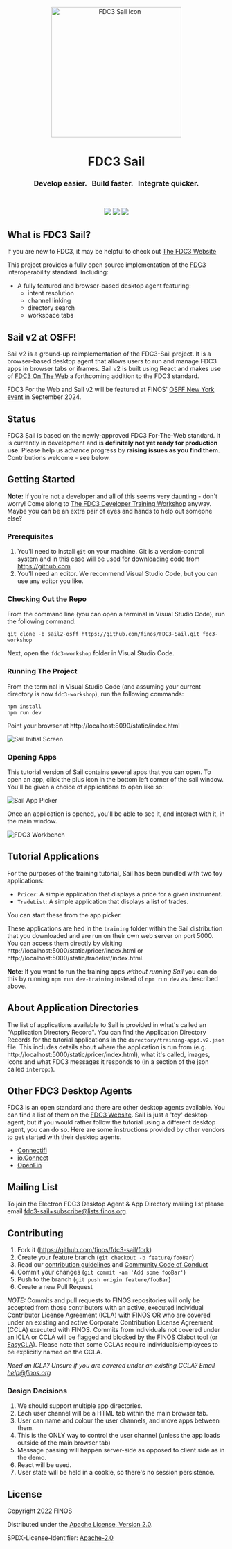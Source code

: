 <p align="center">
    <img height="300" src="./images/logo_bg_white_2x.png" alt="FDC3 Sail Icon">
</p>

<h1 align="center">FDC3 Sail</h3>

<h3 align="center">Develop easier. &nbsp; Build faster. &nbsp; Integrate quicker.</h3>

<br />

<p align="center">
    <a href="https://finosfoundation.atlassian.net/wiki/display/FINOS/Incubating"><img src="https://cdn.jsdelivr.net/gh/finos/contrib-toolbox@master/images/badge-incubating.svg"></a>
    <a href="https://bestpractices.coreinfrastructure.org/projects/6303"><img src="https://bestpractices.coreinfrastructure.org/projects/6303/badge"></a>
    <a href="https://github.com/finos/fdc3-sail/blob/main/LICENSE"><img src="https://img.shields.io/github/license/finos/fdc3-sail"></a>
</p>

## What is FDC3 Sail?

If you are new to FDC3, it may be helpful to check out [The FDC3 Website](https://fdc3.finos.org)

This project provides a fully open source implementation of the [FDC3](https://fdc3.finos.com) interoperability standard. Including:

- A fully featured and browser-based desktop agent featuring:
  - intent resolution
  - channel linking
  - directory search
  - workspace tabs

## Sail v2 at OSFF!

Sail v2 is a ground-up reimplementation of the FDC3-Sail project. It is a browser-based desktop agent that allows users to run and manage FDC3 apps in browser tabs or iframes. Sail v2 is built using React and makes use of [FDC3 On The Web](https://github.com/finos/FDC3/issues?q=is%3Aissue+is%3Aopen+label%3A%22FDC3+for+Web+Browsers%22) a forthcoming addition to the FDC3 standard.

FDC3 For the Web and Sail v2 will be featured at FINOS' [OSFF New York event](https://osffny2024.sched.com) in September 2024.

## Status

FDC3 Sail is based on the newly-approved FDC3 For-The-Web standard. It is currently in development and is **definitely not yet ready for production use**. Please help us advance progress by **raising issues as you find them**. Contributions welcome - see below.

## Getting Started

**Note:** If you're not a developer and all of this seems very daunting - don't worry! Come along to [The FDC3 Developer Training Workshop](https://osffny2024.sched.com/event/1k1nV/fdc3-developer-training-workshop-pre-registration-required-rob-moffat-finos) anyway. Maybe you can be an extra pair of eyes and hands to help out someone else?

### Prerequisites

1.  You'll need to install `git` on your machine. Git is a version-control system and in this case will be used for downloading code from https://github.com
2.  You'll need an editor. We recommend Visual Studio Code, but you can use any editor you like.

### Checking Out the Repo

From the command line (you can open a terminal in Visual Studio Code), run the following command:

```
git clone -b sail2-osff https://github.com/finos/FDC3-Sail.git fdc3-workshop
```

Next, open the `fdc3-workshop` folder in Visual Studio Code.

### Running The Project

From the terminal in Visual Studio Code (and assuming your current directory is now `fdc3-workshop`), run the following commands:

```
npm install
npm run dev
```

Point your browser at http://localhost:8090/static/index.html

![Sail Initial Screen](images/blank-screen.png)

### Opening Apps

This tutorial version of Sail contains several apps that you can open. To open an app, click the plus icon in the bottom left corner of the sail window. You'll be given a choice of applications to open like so:

![Sail App Picker](images/open-app.png)

Once an application is opened, you'll be able to see it, and interact with it, in the main window.

![FDC3 Workbench](images/workbench.png)

## Tutorial Applications

For the purposes of the training tutorial, Sail has been bundled with two toy applications:

- `Pricer`: A simple application that displays a price for a given instrument.
- `TradeList`: A simple application that displays a list of trades.

You can start these from the app picker.

These applications are hed in the `training` folder within the Sail distribution that you downloaded and are run on their own web server on port 5000. You can access them directly by visiting http://localhost:5000/static/pricer/index.html or http://localhost:5000/static/tradelist/index.html.

**Note**: If you want to run the training apps _without running Sail_ you can do this by running `npm run dev-training` instead of `npm run dev` as described above.

## About Application Directories

The list of applications available to Sail is provided in what's called an "Application Directory Record". You can find the Application Directory Records for the tutorial applications in the `directory/training-appd.v2.json` file. This includes details about where the application is run from (e.g. http://localhost:5000/static/pricer/index.html), what it's called, images, icons and what FDC3 messages it responds to (in a section of the json called `interop:`).

## Other FDC3 Desktop Agents

FDC3 is an open standard and there are other desktop agents available. You can find a list of them on the [FDC3 Website](https://fdc3.finos.org). Sail is just a 'toy' desktop agent, but if you would rather follow the tutorial using a different desktop agent, you can do so. Here are some instructions provided by other vendors to get started with their desktop agents.

- [Connectifi](training/instructions/Connectifi.md)
- [io.Connect](training/instructions/Io.Connect.md)
- [OpenFin](training/instructions/OpenFin.md)

## Mailing List

To join the Electron FDC3 Desktop Agent & App Directory mailing list please email [fdc3-sail+subscribe@lists.finos.org](mailto:fdc3-sail+subscribe@lists.finos.org).

## Contributing

1. Fork it (<https://github.com/finos/fdc3-sail/fork>)
2. Create your feature branch (`git checkout -b feature/fooBar`)
3. Read our [contribution guidelines](.github/CONTRIBUTING.md) and [Community Code of Conduct](https://www.finos.org/code-of-conduct)
4. Commit your changes (`git commit -am 'Add some fooBar'`)
5. Push to the branch (`git push origin feature/fooBar`)
6. Create a new Pull Request

_NOTE:_ Commits and pull requests to FINOS repositories will only be accepted from those contributors with an active, executed Individual Contributor License Agreement (ICLA) with FINOS OR who are covered under an existing and active Corporate Contribution License Agreement (CCLA) executed with FINOS. Commits from individuals not covered under an ICLA or CCLA will be flagged and blocked by the FINOS Clabot tool (or [EasyCLA](https://github.com/finos/community/blob/master/governance/Software-Projects/EasyCLA.md)). Please note that some CCLAs require individuals/employees to be explicitly named on the CCLA.

_Need an ICLA? Unsure if you are covered under an existing CCLA? Email [help@finos.org](mailto:help@finos.org)_

### Design Decisions

1.  We should support multiple app directories.
2.  Each user channel will be a HTML tab within the main browser tab.
3.  User can name and colour the user channels, and move apps between them.
4.  This is the ONLY way to control the user channel (unless the app loads outside of the main browser tab)
5.  Message passing will happen server-side as opposed to client side as in the demo.
6.  React will be used.
7.  User state will be held in a cookie, so there's no session persistence.

## License

Copyright 2022 FINOS

Distributed under the [Apache License, Version 2.0](http://www.apache.org/licenses/LICENSE-2.0).

SPDX-License-Identifier: [Apache-2.0](https://spdx.org/licenses/Apache-2.0)
